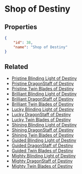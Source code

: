 # Shop of Destiny

<no description available>

## Properties

```json
{
    "id": 38,
    "name": "Shop of Destiny"
}
```

## Related

- [Pristine Blinding Light of Destiny](../items/3542-pristine-blinding-light-of-destiny.md)
- [Pristine DragonStaff of Destiny](../items/3543-pristine-dragonstaff-of-destiny.md)
- [Pristine Twin Blades of Destiny](../items/3544-pristine-twin-blades-of-destiny.md)
- [Brilliant Blinding Light of Destiny](../items/2365-brilliant-blinding-light-of-destiny.md)
- [Brilliant DragonStaff of Destiny](../items/2366-brilliant-dragonstaff-of-destiny.md)
- [Brilliant Twin Blades of Destiny](../items/2367-brilliant-twin-blades-of-destiny.md)
- [Lucky Blinding Light of Destiny](../items/1711-lucky-blinding-light-of-destiny.md)
- [Lucky DragonStaff of Destiny](../items/1710-lucky-dragonstaff-of-destiny.md)
- [Lucky Twin Blades of Destiny](../items/1712-lucky-twin-blades-of-destiny.md)
- [Shining Blinding Light of Destiny](../items/1708-shining-blinding-light-of-destiny.md)
- [Shining DragonStaff of Destiny](../items/1707-shining-dragonstaff-of-destiny.md)
- [Shining Twin Blades of Destiny](../items/1709-shining-twin-blades-of-destiny.md)
- [Guided Blinding Light of Destiny](../items/1716-guided-blinding-light-of-destiny.md)
- [Guided DragonStaff of Destiny](../items/1717-guided-dragonstaff-of-destiny.md)
- [Guided Twin Blades of Destiny](../items/1718-guided-twin-blades-of-destiny.md)
- [Mighty Blinding Light of Destiny](../items/1713-mighty-blinding-light-of-destiny.md)
- [Mighty DragonStaff of Destiny](../items/1714-mighty-dragonstaff-of-destiny.md)
- [Mighty Twin Blades of Destiny](../items/1715-mighty-twin-blades-of-destiny.md)

